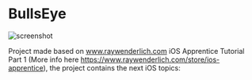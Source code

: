 # BullsEye

![screenshot](https://www.dropbox.com/sh/w8jyyc7w33rsqxv/AADczBuBg-0AxLSE6NUciVyja?dl=0)

Project made based on www.raywenderlich.com iOS Apprentice Tutorial Part 1 (More info here https://www.raywenderlich.com/store/ios-apprentice), the project contains the next iOS topics:



